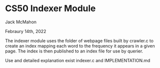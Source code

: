 # CS50 Indexer Module

Jack McMahon

Febraury 14th, 2022

The indexer module uses the folder of webpage files built by crawler.c to create an index mapping each word to the frequency it appears in a given page. The index is then published to an index file for use by querier.

Use and detailed explanation exist indexer.c and IMPLEMENTATION.md
